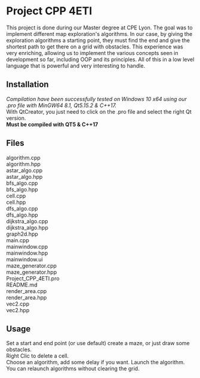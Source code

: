 # Project CPP 4ETI
This project is done during our Master degree at CPE Lyon. The goal was to implement different map exploration's algorithms. In our case, by giving the exploration algorithms a starting point, they must find the end and give the shortest path to get there on a grid with obstacles.
This experience was very enriching, allowing us to implement the various concepts seen in development so far, including OOP and its principles. All of this in a low level language that is powerful and very interesting to handle.

## Installation
*Compilation have been successfully tested on Windows 10 x64 using our .pro file with MinGW64 8.1, Qt5.15.2 & C++17.*   
With QtCreator, you just need to click on the .pro file and select the right Qt version.    
**Must be compiled with QT5 & C++17**

## Files
algorithm.cpp  
algorithm.hpp  
astar_algo.cpp  
astar_algo.hpp  
bfs_algo.cpp  
bfs_algo.hpp  
cell.cpp  
cell.hpp  
dfs_algo.cpp  
dfs_algo.hpp  
dijkstra_algo.cpp  
dijkstra_algo.hpp  
graph2d.hpp  
main.cpp  
mainwindow.cpp  
mainwindow.hpp  
mainwindow.ui  
maze_generator.cpp  
maze_generator.hpp  
Project_CPP_4ETI.pro   
README.md  
render_area.cpp  
render_area.hpp  
vec2.cpp  
vec2.hpp

## Usage
Set a start and end point (or use default) create a maze, or just draw some obstacles.  
Right Clic to delete a cell.  
Choose an algorithm, add some delay if you want. Launch the algorithm.  
You can relaunch algorithms without clearing the grid.
